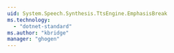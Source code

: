 ```yaml
---
uid: System.Speech.Synthesis.TtsEngine.EmphasisBreak
ms.technology: 
  - "dotnet-standard"
ms.author: "kbridge"
manager: "ghogen"
---
```


